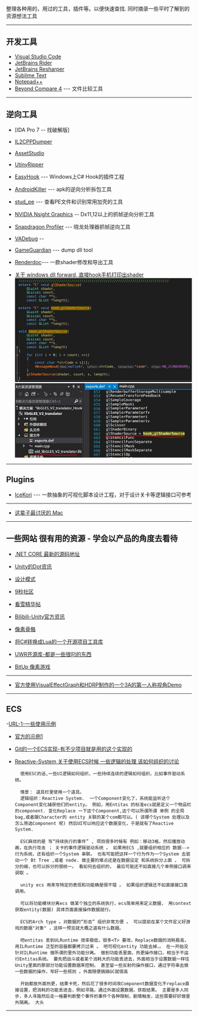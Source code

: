 整理各种用的，用过的工具，插件等。以便快速查找.
同时摘录一些平时了解到的资源想法工具 
  
  * * *
  
  ## 开发工具

- [Visual Studio Code](https://code.visualstudio.com)
- [JetBrains Rider]()
- [JetBrains Resharper]()
- [Sublime Text]()
- [Notepad++]()
- [Beyond Compare 4]() --- 文件比较工具
  
* * *
  
## 逆向工具

- [IDA Pro 7 -- 找破解版]
- [IL2CPPDumper]()
- [AssetStudio]()
- [UtinyRipper](https://github.com/mafaca/UtinyRipper)
- [EasyHook](http://easyhook.github.io) --- Windows上C# Hook的插件工程
- [AndroidKiller]() --- apk的逆向分析拆包工具
- [stud_pe]()    --- 查看PE文件和识别常用加壳的工具
  
- [NVIDIA Nsight Graphics]() -- Dx11,12以上的抓帧逆向分析工具
- [Snapdragon Profiler]() --- 晓龙处理器抓帧逆向工具
- [VADebug](http://www.vadebug.cn) -- 
- [GameGuardian](https://gameguardian.net/download) --- dump dll tool
- [Renderdoc]()--- 一款shader修改和导出工具
  
-  [关于 windows dll forward, 直接hook手机打印出shader]() ![](Media/1.jpg) ![](media/2.jpg)
  
* * *
  
## Plugins

- [IceKori]() --- 一款抽象的可视化脚本设计工程，对于设计关卡等逻辑接口可参考
  
* * *
* [这辈子最讨厌的 Mac]()
  
* * *
## 一些网站 很有用的资源 - 学会以产品的角度去看待

- [.NET CORE 最新的源码地址](https://github.com/dotnet/corefx)
- [Unity的Dot资讯](https://unity.com/cn/dots)
- [设计模式](https://www.runoob.com/design-pattern/proxy-pattern.html)
- [9秒社区](http://www.appcome.com)
- [看雪精华帖](https://bbs.pediy.com/user-536985.htm)
- [Bilibili-Unity官方资讯](https://space.bilibili.com/386224375?share_medium=android&share_source=copy_link&bbid=E2846471-B9A6-4694-8ECB-080EE654391329838infoc&ts=1567151662103)
- [像素骨骼](https://blog.csdn.net/u011771335/article/details/84144098)
- [将C#转换成Lua的一个开源项目工具库](https://github.com/yanghuan/CSharpLuaForUnity)
- [UWR开源库-都是一些很叼的东西](https://lab.uwa4d.com/lab/5ce85b3c72745c25a88d3ec3)

- [BitUp 像素游戏](https://mp.weixin.qq.com/s?__biz=MzU5MjQ1NTEwOA==&mid=2247500664&idx=1&sn=d219b6a57807a7f0192679cc08560217&chksm=fe1df7d3c96a7ec57e3d3e535bff3c29b7cc033d09c25128dd3c52b420e95f5ac60a76a92b63&mpshare=1&scene=23&srcid=0830OqmLI3LqVU3L6Mz4BYuY&sharer_sharetime=1567157796668&sharer_shareid=e261171ec7e6c6242755d4b529ecd90b#rd)
  
* * *
  
- [官方使用VisualEffectGraph和HDRP制作的一个3A的第一人称视角Demo](https://github.com/Unity-Technologies/SpaceshipDemo)

* * *

## ECS

-[URL-1-一些使用示例](https://lab.uwa4d.com/folder/single/5bf79f7c6822d234aa9eca84)
- [官方的示例1](https://github.com/Unity-Technologies/EntityComponentSystemSamples)
- [Git的一个ECS实现-有不少项目就是用的这个实现的](https://github.com/sschmid/Entitas-CSharp#download-entitas@Eddy)
- [Reactive-System 关于使用ECS时候 一些逻辑的处理 该如何组织的讨论](https://forum.unity.com/threads/reactive-system.522776/)

        使用ESC的话,一些UI逻辑如何组织，一些持续连续的逻辑如何组织。比如事件驱动系统。

        情景： 道具栏里使用一个道具。
        逻辑组织：Reactive System.  一个Component变化了，系统能监听这个Component变化捕获他们的entity。 例如，用Entitas 的标准ecs就是定义一个物品栏的component. 变化Replace 一下这个Component,这个可以所谓所谓 单例 的全局bag,或者跟Character的 entity 关联的某个com都可以。( 该哪个System 处理以及怎么筛选Component 呢) 然后UI可以响应这个数据变化，于是就有了Reactive System.

        ESC麻烦的是 写“持续执行的事件” , 项目很多时候有 例如：移动3格，然后播放动画，在执行攻击 ； 关卡的事件逻辑驱动系统 。 如果用ECS ,就要组织相应的 数据--> 行为系统，还有组织一个System 串联。 也有可能把这样一个行为作为一个System 去驱动一个 Bt Tree ,或者 node. 做主要的难点还是在数据设定 和系统拆分上面 ， 可拆分的细，也可以拆分的很统一。 看如何去组织的， 最后可能还不如直接几个单例接口调来调取 。 

        unity ecs 用来写特定的表现和功能确是很不错 。 如果组织逻辑还不如直接接口类调用。 

        可以将功能模块分离ecs 做某个独立的系统执行，ecs简单用来定义数据， 用context 获取entity(数据) 具体页面直接操作数据就行。

        ECS的Arch type 。对数据的“形态” 组织非常方便 。 可以提前在某个文件定义好游戏的数据"对象" ，这样一预览就大概之道有什么数据。

        吧entitas 丢到ULRuntime 效率极低，很多<T> 要改，Replace数据的消耗极高，用ILRuntime 泛型的容器都要拷贝过来 。 吧可视化entity 功能去掉，。 在一开始没针对ILRuntime 做所谓的里外功能分离。 做到功能丢里面，热更操作接口，相当于不运行Entitas系统。 要先把战斗或者某个消耗大的功能丢进去，外面相当于设置数据一样往Unity里面的那部分功能设置数据来控制。 甚至留一些反射的操作接口，通过字符串去做一些数据的操作，写好一些规则 。外面随便搞搞GC就很高

        开始都放外面热更，结果卡死，然后花了很多时间改Component数据变化不replace直接设置，把消耗的功能丢进去，例如寻路，通过外面设置数据，获取结果。 主要是多人同步，多人寻路然后走一格要判断整个事件的事件个各种限制，剧情触发，这些需要好好做里外隔离。 大头

* * *
  
